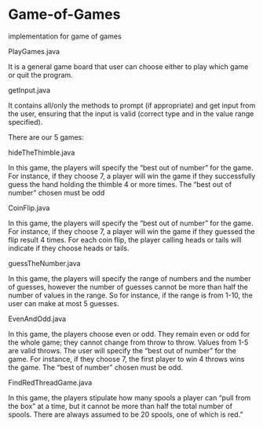 # Game-of-Games
implementation for game of games


PlayGames.java

It is a general game board that user can choose either to play which game or quit the program.

getInput.java

It contains all/only the methods to prompt (if appropriate) and get input from the user, ensuring that the input is valid (correct type and in the value range specified).

There are our 5 games:

hideTheThimble.java

In this game, the players will specify the “best out of number” for the game. For instance, if they choose 7, a player will win the game if they successfully guess the hand holding the thimble 4 or more times. The “best out of number” chosen must be odd

CoinFlip.java

In this game, the players will specify the “best out of number” for the game. For instance, if they choose 7, a player will win the game if they guessed the flip result 4 times. For each coin flip, the player calling heads or tails will indicate if they choose heads or tails.

guessTheNumber.java

In this game, the players will specify the range of numbers and the number of guesses, however the number of guesses cannot be more than half the number of values in the range. So for instance, if the range is from 1-10, the user can make at most 5 guesses.

EvenAndOdd.java

In this game, the players choose even or odd. They remain even or odd for the whole game; they cannot change from throw to throw. Values from 1-5 are valid throws. The user will specify the “best out of number” for the game. For instance, if they choose 7, the first player to win 4 throws wins the game. The “best of number” chosen must be odd.

FindRedThreadGame.java

In this game, the players stipulate how many spools a player can “pull from the box” at a time, but it cannot be more than half the total number of spools. There are always assumed to be 20 spools, one of which is red.”

